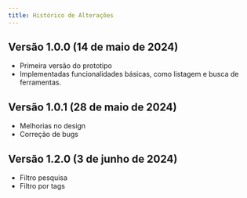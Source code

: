 ```yaml
---
title: Histórico de Alterações
---
```


## Versão 1.0.0 (14 de maio de 2024)

- Primeira versão do prototipo
- Implementadas funcionalidades básicas, como listagem e busca de ferramentas.


## Versão 1.0.1 (28 de maio de 2024)

- Melhorias no design
- Correção de bugs


## Versão 1.2.0 (3 de junho de 2024)

- Filtro pesquisa
- Filtro por tags


